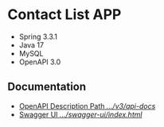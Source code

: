 # Contact List APP

- Spring 3.3.1
- Java 17
- MySQL
- OpenAPI 3.0

## Documentation

* [OpenAPI Description Path _.../v3/api-docs_](http://localhost:9090/api/v3/api-docs)
* [Swagger UI _.../swagger-ui/index.html_](http://localhost:9090/api/swagger-ui/index.html)
